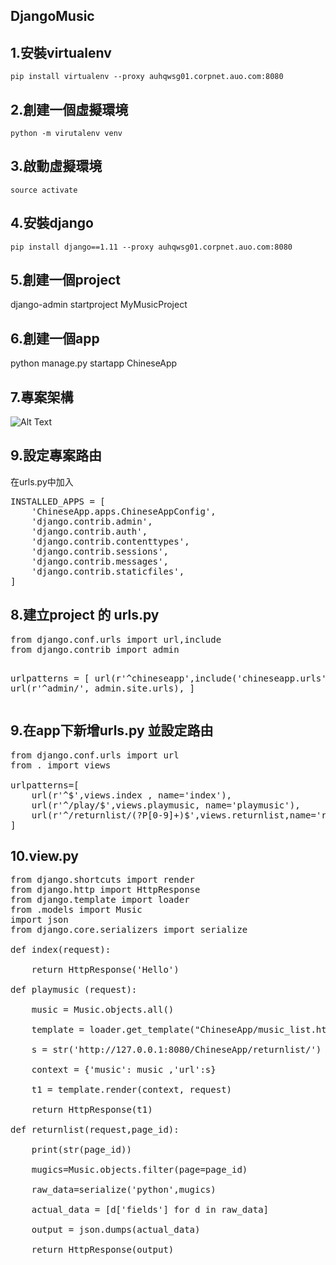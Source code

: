 ## DjangoMusic


<h2>1.安裝virtualenv</h2>
  
    pip install virtualenv --proxy auhqwsg01.corpnet.auo.com:8080
  
<h2>2.創建一個虛擬環境</h2>
  
    python -m virutalenv venv

<h2>3.啟動虛擬環境</h2>
  
    source activate

<h2>4.安裝django</h2>
  
    pip install django==1.11 --proxy auhqwsg01.corpnet.auo.com:8080

<h2>5.創建一個project</h2>

  django-admin startproject MyMusicProject

<h2>6.創建一個app</h2>

  python manage.py startapp ChineseApp
  
<h2>7.專案架構</h2>

![Alt Text](https://scontent.ftpe7-2.fna.fbcdn.net/v/t34.0-12/22052908_1873971256251290_2125481130_n.png?oh=1a5b0338b425f8d0d3448ac37fe5f947&oe=59CCB107)

<h2>9.設定專案路由</h2>
在urls.py中加入

<pre>
INSTALLED_APPS = [
    'ChineseApp.apps.ChineseAppConfig',
    'django.contrib.admin',
    'django.contrib.auth',
    'django.contrib.contenttypes',
    'django.contrib.sessions',
    'django.contrib.messages',
    'django.contrib.staticfiles',
]
</pre>

<h2>8.建立project 的 urls.py </h2>
<pre>
from django.conf.urls import url,include
from django.contrib import admin


urlpatterns = [
    url(r'^chineseapp',include('chineseapp.urls')),
    url(r'^admin/', admin.site.urls),
]
</pre>
<h2>9.在app下新增urls.py 並設定路由</h2>

<pre>
from django.conf.urls import url
from . import views

urlpatterns=[
    url(r'^$',views.index , name='index'),
    url(r'^/play/$',views.playmusic, name='playmusic'),
    url(r'^/returnlist/(?P<page_id>[0-9]+)$',views.returnlist,name='returnlist'),
]
</pre>

<h2>10.view.py</h2>

<pre>
from django.shortcuts import render
from django.http import HttpResponse
from django.template import loader
from .models import Music
import json
from django.core.serializers import serialize

def index(request):

    return HttpResponse('Hello')

def playmusic (request):

    music = Music.objects.all()
   
    template = loader.get_template("ChineseApp/music_list.html")
   
    s = str('http://127.0.0.1:8080/ChineseApp/returnlist/')

    context = {'music': music ,'url':s}
    
    t1 = template.render(context, request)
    
    return HttpResponse(t1)

def returnlist(request,page_id):

    print(str(page_id))

    mugics=Music.objects.filter(page=page_id)
    
    raw_data=serialize('python',mugics)
    
    actual_data = [d['fields'] for d in raw_data]

    output = json.dumps(actual_data)

    return HttpResponse(output)


</pre>
